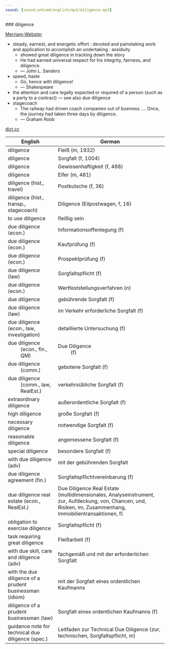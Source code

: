 ```yaml
---
sound: [sound:ankimd/english/mp3/diligence.mp3]
---
```


\### diligence

[Merriam-Webster](https://www.merriam-webster.com/dictionary/diligence)

- steady, earnest, and energetic effort : devoted and painstaking work and application to accomplish an undertaking : assiduity
    - showed great diligence in tracking down the story
    - He had earned universal respect for his integrity, fairness, and diligence.
    - — John L. Sanders
- speed, haste
    - Go, hence with diligence!
    - — Shakespeare
- the attention and care legally expected or required of a person (such as a party to a contract) — see also due diligence
- stagecoach
    - The railway had driven coach companies out of business …. Once, the journey had taken three days by diligence.
    - — Graham Robb

[dict.cc](https://www.dict.cc/diligence)

| English        | German       |
| -------------- | ------------ |
| diligence | Fleiß (m, 1932) |
| diligence | Sorgfalt (f, 1004) |
| diligence | Gewissenhaftigkeit (f, 488) |
| diligence | Eifer (m, 481) |
| diligence (hist., travel) | Postkutsche (f, 36) |
| diligence (hist., transp., stagecoach) | Diligence (Eilpostwagen, f, 16) |
| to use diligence | fleißig sein |
| due diligence (econ.) | Informationsoffenlegung (f) |
| due diligence (econ.) | Kaufprüfung (f) |
| due diligence (econ.) | Prospektprüfung (f) |
| due diligence (law) | Sorgfaltspflicht (f) |
| due diligence (econ.) | Wertfeststellungsverfahren (n) |
| due diligence | gebührende Sorgfalt (f) |
| due diligence (law) | im Verkehr erforderliche Sorgfalt (f) |
| due diligence (econ., law, investigation) | detaillierte Untersuchung (f) |
| due diligence <DD> (econ., fin., QM) | Due Diligence <DD> (f) |
| due diligence <DD> (comm.) | gebotene Sorgfalt (f) |
| due diligence <DD> (comm., law, RealEst.) | verkehrsübliche Sorgfalt (f) |
| extraordinary diligence | außerordentliche Sorgfalt (f) |
| high diligence | große Sorgfalt (f) |
| necessary diligence | notwendige Sorgfalt (f) |
| reasonable diligence | angemessene Sorgfalt (f) |
| special diligence | besondere Sorgfalt (f) |
| with due diligence (adv) | mit der gebührenden Sorgfalt |
| due diligence agreement (fin.) | Sorgfaltspflichtvereinbarung (f) |
| due diligence real estate <DDRE> (econ., RealEst.) | Due Diligence Real Estate <DDRE> (multidimensionales, Analyseinstrument, zur, Aufdeckung, von, Chancen, und, Risiken, im, Zusammenhang, Immobilientransaktionen, f) |
| obligation to exercise diligence | Sorgfaltspflicht (f) |
| task requiring great diligence | Fleißarbeit (f) |
| with due skill, care and diligence (adv) | fachgemäß und mit der erforderlichen Sorgfalt |
| with the due diligence of a prudent businessman (idiom) | mit der Sorgfalt eines ordentlichen Kaufmanns |
| diligence of a prudent businessman (law) | Sorgfalt eines ordentlichen Kaufmanns (f) |
| guidance note for technical due diligence <guidance note for TDD> (spec.) | Leitfaden zur Technical Due Diligence (zur, technischen, Sorgfaltspflicht, m) |
